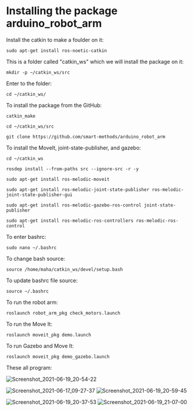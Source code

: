 # Installing the package arduino_robot_arm


Install the catkin to make a foulder on it:

`sudo apt-get install ros-noetic-catkin`


This is a folder called "catkin_ws" which we will install the package on it:

`mkdir -p ~/catkin_ws/src`


Enter to the folder:

`cd ~/catkin_ws/`


To install the package from the GitHub:

`catkin_make`

`cd ~/catkin_ws/src`

`git clone https://github.com/smart-methods/arduino_robot_arm`


To install the MoveIt, joint-state-publisher, and gazebo:

`cd ~/catkin_ws`

`rosdep install --from-paths src --ignore-src -r -y`

`sudo apt-get install ros-melodic-moveit`

`sudo apt-get install ros-melodic-joint-state-publisher ros-melodic-joint-state-publisher-gui`

`sudo apt-get install ros-melodic-gazebo-ros-control joint-state-publisher`

`sudo apt-get install ros-melodic-ros-controllers ros-melodic-ros-control`


To enter bashrc:

`sudo nano ~/.bashrc`


To change bash source:

`source /home/maha/catkin_ws/devel/setup.bash`


To update bashrc file source:

`source ~/.bashrc`


To run the robot arm:

`roslaunch robot_arm_pkg check_motors.launch`


To run the Move It:

`roslaunch moveit_pkg demo.launch`


To run Gazebo and Move It:

`roslaunch moveit_pkg demo_gazebo.launch`

These all program:

![Screenshot_2021-06-19_20-54-22](https://user-images.githubusercontent.com/71232960/122655542-babb5380-d15b-11eb-80e6-8243d0617304.png)

![Screenshot_2021-06-17_09-27-37](https://user-images.githubusercontent.com/71232960/122655587-0f5ece80-d15c-11eb-9535-e3a7de7c21d3.png)
![Screenshot_2021-06-19_20-59-45](https://user-images.githubusercontent.com/71232960/122655588-0ff76500-d15c-11eb-8051-952f6e429bba.png)

![Screenshot_2021-06-19_20-37-53](https://user-images.githubusercontent.com/71232960/122655592-1be32700-d15c-11eb-8213-ab62fcc043ab.png)
![Screenshot_2021-06-19_21-07-00](https://user-images.githubusercontent.com/71232960/122655595-1d145400-d15c-11eb-86b4-dd687dc950eb.png)
